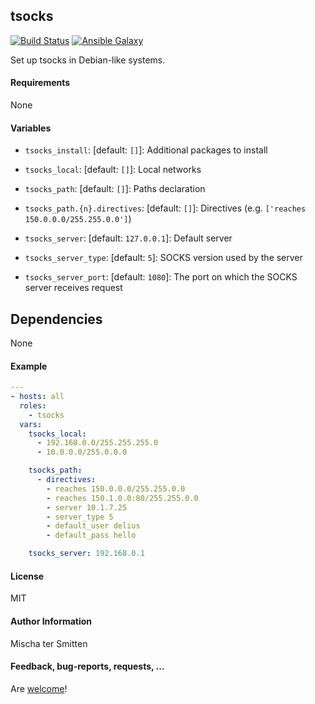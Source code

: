## tsocks

[![Build Status](https://travis-ci.org/Oefenweb/ansible-tsocks.svg?branch=master)](https://travis-ci.org/Oefenweb/ansible-tsocks) [![Ansible Galaxy](http://img.shields.io/badge/ansible--galaxy-tsocks-blue.svg)](https://galaxy.ansible.com/Oefenweb/tsocks)

Set up tsocks in Debian-like systems.

#### Requirements

None

#### Variables

* `tsocks_install`: [default: `[]`]: Additional packages to install

* `tsocks_local`: [default: `[]`]: Local networks
* `tsocks_path`: [default: `[]`]: Paths declaration
* `tsocks_path.{n}.directives`: [default: `[]`]: Directives (e.g. `['reaches 150.0.0.0/255.255.0.0']`)
* `tsocks_server`: [default: `127.0.0.1`]: Default server
* `tsocks_server_type`: [default: `5`]: SOCKS version used by the server
* `tsocks_server_port`: [default: `1080`]: The port on which the SOCKS server receives request

## Dependencies

None

#### Example

```yaml
---
- hosts: all
  roles:
    - tsocks
  vars:
    tsocks_local:
      - 192.168.0.0/255.255.255.0
      - 10.0.0.0/255.0.0.0

    tsocks_path:
      - directives:
        - reaches 150.0.0.0/255.255.0.0
        - reaches 150.1.0.0:80/255.255.0.0
        - server 10.1.7.25
        - server_type 5
        - default_user delius
        - default_pass hello

    tsocks_server: 192.168.0.1
```

#### License

MIT

#### Author Information

Mischa ter Smitten

#### Feedback, bug-reports, requests, ...

Are [welcome](https://github.com/Oefenweb/ansible-tsocks/issues)!
